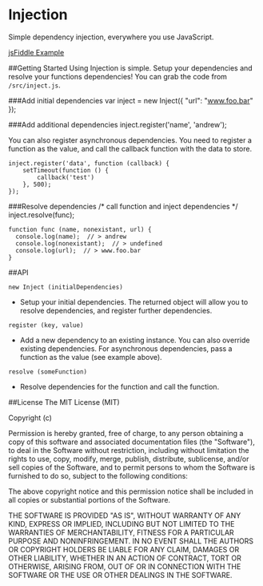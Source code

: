 Injection
=========

Simple dependency injection, everywhere you use JavaScript.

[jsFiddle Example](http://jsfiddle.net/andrewjmead/x23Cd/)

##Getting Started
Using Injection is simple. Setup your dependencies and resolve your functions dependencies! You can grab the code from ```/src/inject.js```.

###Add initial dependencies
	var inject = new Inject({
	  "url": "www.foo.bar"
	});

###Add additional dependencies
	inject.register('name', 'andrew');

You can also register asynchronous dependencies. You need to register a function as the value, and call the callback function with the data to store.

	inject.register('data', function (callback) {
        setTimeout(function () {
            callback('test')
        }, 500);
    });
	
###Resolve dependencies	
	/* call function and inject dependencies */
	inject.resolve(func);

    function func (name, nonexistant, url) {
      console.log(name);  // > andrew
      console.log(nonexistant);  // > undefined
      console.log(url);  // > www.foo.bar
    }

##API

```new Inject (initialDependencies)```
 - Setup your initial dependencies. The returned object will allow you to resolve dependencies, and register further dependencies.

```register (key, value)```
 - Add a new dependency to an existing instance. You can also override existing dependencies. For asynchronous dependencies, pass a function as the value (see example above).

```resolve (someFunction)```
 - Resolve dependencies for the function and call the function.

##License
The MIT License (MIT)

Copyright (c) <year> <copyright holders>

Permission is hereby granted, free of charge, to any person obtaining a copy
of this software and associated documentation files (the "Software"), to deal
in the Software without restriction, including without limitation the rights
to use, copy, modify, merge, publish, distribute, sublicense, and/or sell
copies of the Software, and to permit persons to whom the Software is
furnished to do so, subject to the following conditions:

The above copyright notice and this permission notice shall be included in
all copies or substantial portions of the Software.

THE SOFTWARE IS PROVIDED "AS IS", WITHOUT WARRANTY OF ANY KIND, EXPRESS OR
IMPLIED, INCLUDING BUT NOT LIMITED TO THE WARRANTIES OF MERCHANTABILITY,
FITNESS FOR A PARTICULAR PURPOSE AND NONINFRINGEMENT. IN NO EVENT SHALL THE
AUTHORS OR COPYRIGHT HOLDERS BE LIABLE FOR ANY CLAIM, DAMAGES OR OTHER
LIABILITY, WHETHER IN AN ACTION OF CONTRACT, TORT OR OTHERWISE, ARISING FROM,
OUT OF OR IN CONNECTION WITH THE SOFTWARE OR THE USE OR OTHER DEALINGS IN
THE SOFTWARE.